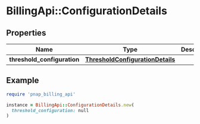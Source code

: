 # BillingApi::ConfigurationDetails

## Properties

| Name | Type | Description | Notes |
| ---- | ---- | ----------- | ----- |
| **threshold_configuration** | [**ThresholdConfigurationDetails**](ThresholdConfigurationDetails.md) |  | [optional] |

## Example

```ruby
require 'pnap_billing_api'

instance = BillingApi::ConfigurationDetails.new(
  threshold_configuration: null
)
```

